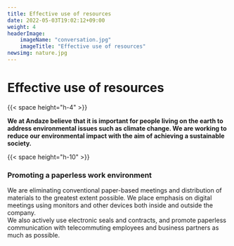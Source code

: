 ```yaml
---
title: Effective use of resources
date: 2022-05-03T19:02:12+09:00
weight: 4
headerImage:
    imageName: "conversation.jpg"
    imageTitle: "Effective use of resources"
newsimg: nature.jpg
---
```

# Effective use of resources

{{< space height="h-4" >}}

**We at Andaze believe that it is important for people living on the earth to address environmental issues such as climate change. We are working to reduce our environmental impact with the aim of achieving a sustainable society.**

{{< space height="h-10" >}}

### Promoting a paperless work environment

We are eliminating conventional paper-based meetings and distribution of materials to the greatest extent possible. We place emphasis on digital meetings using monitors and other devices both inside and outside the company.  
We also actively use electronic seals and contracts, and promote paperless communication with telecommuting employees and business partners as much as possible.